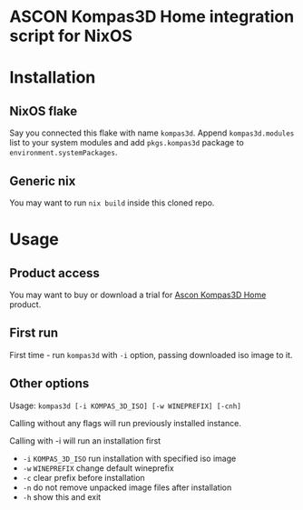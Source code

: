 # ASCON Kompas3D Home integration script for NixOS

# Installation

## NixOS flake

Say you connected this flake with name `kompas3d`. Append `kompas3d.modules`
list to your system modules and add `pkgs.kompas3d` package to
`environment.systemPackages`.

## Generic nix

You may want to run `nix build` inside this cloned repo.

# Usage

## Product access

You may want to buy or download a trial for
[Ascon Kompas3D Home](https://kompas.ru/kompas-3d-home/about/) product.

## First run

First time - run `kompas3d` with `-i` option, passing downloaded iso image to
it.

## Other options

Usage: `kompas3d [-i KOMPAS_3D_ISO] [-w WINEPREFIX] [-cnh]`

Calling without any flags will run previously installed instance.

Calling with -i will run an installation first

- `-i`  `KOMPAS_3D_ISO`   run installation with specified iso image
- `-w`  `WINEPREFIX`      change default wineprefix
- `-c`                    clear prefix before installation
- `-n`                    do not remove unpacked image files after installation
- `-h`                    show this and exit
